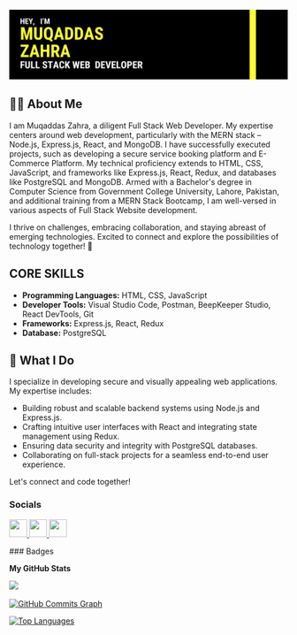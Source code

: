 [![Header](https://raw.githubusercontent.com/muqaddasazahra/muqaddasazahra/main/Header.png)](https://github.com/muqaddasazahra)


## 👩‍💻 About Me
I am Muqaddas Zahra, a diligent Full Stack Web Developer. My expertise centers around web development, particularly with the MERN stack – Node.js, Express.js, React, and MongoDB. I have successfully executed projects, such as developing a secure service booking platform and E-Commerce Platform. My technical proficiency extends to HTML, CSS, JavaScript, and frameworks like Express.js, React, Redux, and databases like PostgreSQL and MongoDB. Armed with a Bachelor's degree in Computer Science from Government College University, Lahore, Pakistan, and additional training from a MERN Stack Bootcamp, I am well-versed in various aspects of Full Stack Website development.

I thrive on challenges, embracing collaboration, and staying abreast of emerging technologies. Excited to connect and explore the possibilities of technology together! 🚀

## CORE SKILLS
- **Programming Languages:** HTML, CSS, JavaScript
- **Developer Tools:** Visual Studio Code, Postman, BeepKeeper Studio, React DevTools, Git
- **Frameworks:** Express.js, React, Redux
- **Database:** PostgreSQL


## 💼 What I Do
I specialize in developing secure and visually appealing web applications. My expertise includes:
- Building robust and scalable backend systems using Node.js and Express.js.
- Crafting intuitive user interfaces with React and integrating state management using Redux.
- Ensuring data security and integrity with PostgreSQL databases.
- Collaborating on full-stack projects for a seamless end-to-end user experience.

Let's connect and code together! 

### Socials

<p align="left"> <a href="https://www.github.com/muqaddasazahra" target="_blank" rel="noreferrer"> <picture> <source media="(prefers-color-scheme: dark)" srcset="https://raw.githubusercontent.com/danielcranney/readme-generator/main/public/icons/socials/github-dark.svg" /> <source media="(prefers-color-scheme: light)" srcset="https://raw.githubusercontent.com/danielcranney/readme-generator/main/public/icons/socials/github.svg" /> <img src="https://raw.githubusercontent.com/danielcranney/readme-generator/main/public/icons/socials/github.svg" width="32" height="32" /> </picture> </a> <a href="https://www.linkedin.com/in/muqaddasazahra " target="_blank" rel="noreferrer"> <picture> <source media="(prefers-color-scheme: dark)" srcset="https://raw.githubusercontent.com/danielcranney/readme-generator/main/public/icons/socials/linkedin-dark.svg" /> <source media="(prefers-color-scheme: light)" srcset="https://raw.githubusercontent.com/danielcranney/readme-generator/main/public/icons/socials/linkedin.svg" /> <img src="https://raw.githubusercontent.com/danielcranney/readme-generator/main/public/icons/socials/linkedin.svg" width="32" height="32" /> </picture> </a> <a href="https://www.x.com/muqaddasazehra" target="_blank" rel="noreferrer"> <picture> <source media="(prefers-color-scheme: dark)" srcset="https://raw.githubusercontent.com/danielcranney/readme-generator/main/public/icons/socials/twitter-dark.svg" /> <source media="(prefers-color-scheme: light)" srcset="https://raw.githubusercontent.com/danielcranney/readme-generator/main/public/icons/socials/twitter.svg" /> <img src="https://raw.githubusercontent.com/danielcranney/readme-generator/main/public/icons/socials/twitter.svg" width="32" height="32" /> </picture> </a></p>
### Badges

<b>My GitHub Stats</b>

<a href="http://www.github.com/muqaddasazahra"><img src="https://github-readme-streak-stats.herokuapp.com/?user=muqaddasazahra&stroke=ffffff&background=1c1917&ring=ffffff&fire=ffffff&currStreakNum=ffffff&currStreakLabel=ffffff&sideNums=ffffff&sideLabels=ffffff&dates=ffffff&hide_border=true" /></a>

<a href="http://www.github.com/muqaddasazahra"><img src="https://github-readme-activity-graph.cyclic.app/graph?username=muqaddasazahra&bg_color=1c1917&color=ffffff&line=facc15&point=ffffff&area_color=1c1917&area=true&hide_border=true&custom_title=GitHub%20Commits%20Graph" alt="GitHub Commits Graph" /></a>

<a href="https://github.com/muqaddasazahra" align="left"><img src="https://github-readme-stats.vercel.app/api/top-langs/?username=muqaddasazahra&langs_count=10&title_color=ffffff&text_color=ffffff&icon_color=facc15&bg_color=1c1917&hide_border=true&locale=en&custom_title=Top%20%Languages" alt="Top Languages" /></a>


